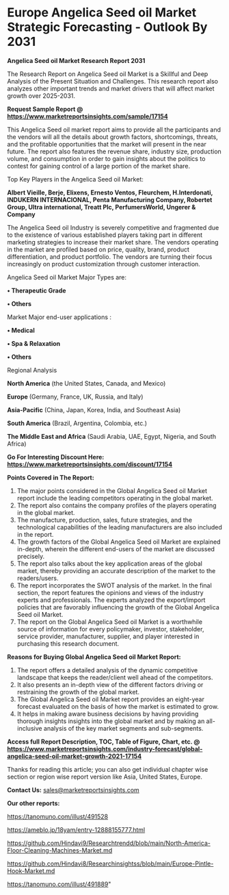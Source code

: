 # Europe Angelica Seed oil Market Strategic Forecasting - Outlook By 2031

<strong>Angelica Seed oil Market Research Report 2031</strong>

The Research Report on Angelica Seed oil Market is a Skillful and Deep Analysis of the Present Situation and Challenges. This research report also analyzes other important trends and market drivers that will affect market growth over 2025-2031.

<strong>Request Sample Report @ <a href=https://www.marketreportsinsights.com/sample/17154>https://www.marketreportsinsights.com/sample/17154</a></strong>

This Angelica Seed oil market report aims to provide all the participants and the vendors will all the details about growth factors, shortcomings, threats, and the profitable opportunities that the market will present in the near future. The report also features the revenue share, industry size, production volume, and consumption in order to gain insights about the politics to contest for gaining control of a large portion of the market share.

Top Key Players in the Angelica Seed oil Market:

<strong>Albert Vieille, Berje, Elixens, Ernesto Ventos, Fleurchem, H.Interdonati, INDUKERN INTERNACIONAL, Penta Manufacturing Company, Robertet Group, Ultra international, Treatt Plc, PerfumersWorld, Ungerer & Company</strong>

The Angelica Seed oil Industry is severely competitive and fragmented due to the existence of various established players taking part in different marketing strategies to increase their market share. The vendors operating in the market are profiled based on price, quality, brand, product differentiation, and product portfolio. The vendors are turning their focus increasingly on product customization through customer interaction.

Angelica Seed oil Market Major Types are:

<strong>• Therapeutic Grade

• Others</strong>

Market Major end-user applications :

<strong>• Medical

• Spa & Relaxation

• Others</strong>

Regional Analysis

</u><strong><b>North America</b></strong> (the United States, Canada, and Mexico)

<strong><b>Europe </b></strong>(Germany, France, UK, Russia, and Italy)

<strong><b>Asia-Pacific</b></strong> (China, Japan, Korea, India, and Southeast Asia)

<strong><b>South America</b></strong> (Brazil, Argentina, Colombia, etc.)

<strong><b>The Middle East and Africa</b></strong> (Saudi Arabia, UAE, Egypt, Nigeria, and South Africa)

<strong>Go For Interesting Discount Here: <a href=https://www.marketreportsinsights.com/discount/17154>https://www.marketreportsinsights.com/discount/17154</a></strong>

<strong>Points Covered in The Report:</strong>
<ol>
  <li>The major points considered in the Global Angelica Seed oil Market report include the leading competitors operating in the global market.</li>
  <li>The report also contains the company profiles of the players operating in the global market.</li>
  <li>The manufacture, production, sales, future strategies, and the technological capabilities of the leading manufacturers are also included in the report.</li>
  <li>The growth factors of the Global Angelica Seed oil Market are explained in-depth, wherein the different end-users of the market are discussed precisely.</li>
  <li>The report also talks about the key application areas of the global market, thereby providing an accurate description of the market to the readers/users.</li>
  <li>The report incorporates the SWOT analysis of the market. In the final section, the report features the opinions and views of the industry experts and professionals. The experts analyzed the export/import policies that are favorably influencing the growth of the Global Angelica Seed oil Market.</li>
  <li>The report on the Global Angelica Seed oil Market is a worthwhile source of information for every policymaker, investor, stakeholder, service provider, manufacturer, supplier, and player interested in purchasing this research document.</li>
</ol>
<strong>Reasons for Buying Global Angelica Seed oil Market Report:</strong>

<ol>
  <li>The report offers a detailed analysis of the dynamic competitive landscape that keeps the reader/client well ahead of the competitors.</li>
  <li>It also presents an in-depth view of the different factors driving or restraining the growth of the global market.</li>
  <li>The Global Angelica Seed oil Market report provides an eight-year forecast evaluated on the basis of how the market is estimated to grow.</li>
  <li>It helps in making aware business decisions by having providing thorough insights insights into the global market and by making an all-inclusive analysis of the key market segments and sub-segments.</li>
</ol>
<strong>Access full Report Description, TOC, Table of Figure, Chart, etc. @ <a href=https://www.marketreportsinsights.com/industry-forecast/global-angelica-seed-oil-market-growth-2021-17154>https://www.marketreportsinsights.com/industry-forecast/global-angelica-seed-oil-market-growth-2021-17154</a></strong>


Thanks for reading this article; you can also get individual chapter wise section or region wise report version like Asia, United States, Europe.

<strong>Contact Us:</strong>
sales@marketreportsinsights.com

<strong>Our other reports:</strong>

<a href=https://tanomuno.com/illust/491528>https://tanomuno.com/illust/491528</a>

<a href=https://ameblo.jp/18yam/entry-12888155777.html>https://ameblo.jp/18yam/entry-12888155777.html</a>

<a href=https://github.com/Hindavi9/Researchtrendd/blob/main/North-America-Floor-Cleaning-Machines-Market.md>https://github.com/Hindavi9/Researchtrendd/blob/main/North-America-Floor-Cleaning-Machines-Market.md</a>

<a href=https://github.com/Hindavi8/Researchinsightss/blob/main/Europe-Pintle-Hook-Market.md>https://github.com/Hindavi8/Researchinsightss/blob/main/Europe-Pintle-Hook-Market.md</a>

<a href=https://tanomuno.com/illust/491889>https://tanomuno.com/illust/491889</a>"
